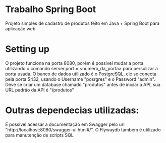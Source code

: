 # Trabalho Spring Boot

Projeto simples de cadastro de produtos feito em Java + Spring Boot para aplicação web

# Setting up
O projeto funciona na porta 8080, porém é possivel mudar a porta utilizando o comando server.port = <numero_da_porta> para persolizar a porta usada. O banco de dados utilizado é o PostgreSQL, ele se conecta pela porta 5432, usando o Username "posrgres" e o Password "admin". Deve se criar um database chamado "produtos" antes de iniciar a API, sua URL padrão da API é "/produtos"

# Outras dependecias utilizadas:
É possivel acessar a documentação em Swagger pelo url "http://localhost:8080/swagger-ui.html#/". O Flywaydb também é utilizado para manutenção de scripts SQL
